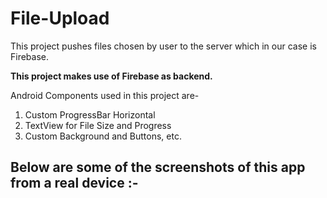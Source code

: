 # File-Upload
This project pushes files chosen by user to the server which in our case is Firebase.

<b>This project makes use of Firebase as backend.</b>

Android Components used in this project are-
1. Custom ProgressBar Horizontal
2. TextView for File Size and Progress
3. Custom Background and Buttons, etc.

## Below are some of the screenshots of this app from a real device :-

